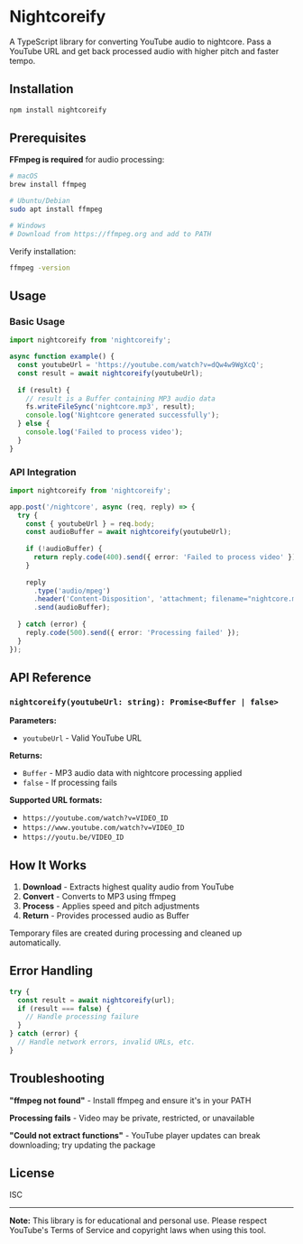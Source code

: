 # Nightcoreify

A TypeScript library for converting YouTube audio to nightcore. Pass a YouTube URL and get back processed audio with higher pitch and faster tempo.

## Installation

```bash
npm install nightcoreify
```

## Prerequisites

**FFmpeg is required** for audio processing:

```bash
# macOS
brew install ffmpeg

# Ubuntu/Debian  
sudo apt install ffmpeg

# Windows
# Download from https://ffmpeg.org and add to PATH
```

Verify installation:
```bash
ffmpeg -version
```

## Usage

### Basic Usage

```typescript
import nightcoreify from 'nightcoreify';

async function example() {
  const youtubeUrl = 'https://youtube.com/watch?v=dQw4w9WgXcQ';
  const result = await nightcoreify(youtubeUrl);
  
  if (result) {
    // result is a Buffer containing MP3 audio data
    fs.writeFileSync('nightcore.mp3', result);
    console.log('Nightcore generated successfully');
  } else {
    console.log('Failed to process video');
  }
}
```

### API Integration

```typescript
import nightcoreify from 'nightcoreify';

app.post('/nightcore', async (req, reply) => {
  try {
    const { youtubeUrl } = req.body;
    const audioBuffer = await nightcoreify(youtubeUrl);
    
    if (!audioBuffer) {
      return reply.code(400).send({ error: 'Failed to process video' });
    }
    
    reply
      .type('audio/mpeg')
      .header('Content-Disposition', 'attachment; filename="nightcore.mp3"')
      .send(audioBuffer);
      
  } catch (error) {
    reply.code(500).send({ error: 'Processing failed' });
  }
});
```

## API Reference

### `nightcoreify(youtubeUrl: string): Promise<Buffer | false>`

**Parameters:**
- `youtubeUrl` - Valid YouTube URL

**Returns:**
- `Buffer` - MP3 audio data with nightcore processing applied
- `false` - If processing fails

**Supported URL formats:**
- `https://youtube.com/watch?v=VIDEO_ID`
- `https://www.youtube.com/watch?v=VIDEO_ID`  
- `https://youtu.be/VIDEO_ID`

## How It Works

1. **Download** - Extracts highest quality audio from YouTube
2. **Convert** - Converts to MP3 using ffmpeg  
3. **Process** - Applies speed and pitch adjustments
4. **Return** - Provides processed audio as Buffer

Temporary files are created during processing and cleaned up automatically.

## Error Handling

```typescript
try {
  const result = await nightcoreify(url);
  if (result === false) {
    // Handle processing failure
  }
} catch (error) {
  // Handle network errors, invalid URLs, etc.
}
```

## Troubleshooting

**"ffmpeg not found"** - Install ffmpeg and ensure it's in your PATH

**Processing fails** - Video may be private, restricted, or unavailable

**"Could not extract functions"** - YouTube player updates can break downloading; try updating the package

## License

ISC

---

**Note:** This library is for educational and personal use. Please respect YouTube's Terms of Service and copyright laws when using this tool.